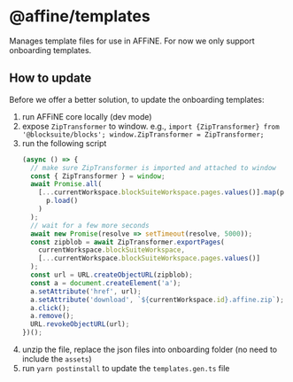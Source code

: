 # @affine/templates

Manages template files for use in AFFiNE. For now we only support onboarding templates.

## How to update

Before we offer a better solution, to update the onboarding templates:

1. run AFFiNE core locally (dev mode)
2. expose `ZipTransformer` to window. e.g., `import {ZipTransformer} from '@blocksuite/blocks'; window.ZipTransformer = ZipTransformer;`
3. run the following script
   ```js
   (async () => {
     // make sure ZipTransformer is imported and attached to window
     const { ZipTransformer } = window;
     await Promise.all(
       [...currentWorkspace.blockSuiteWorkspace.pages.values()].map(p =>
         p.load()
       )
     );
     // wait for a few more seconds
     await new Promise(resolve => setTimeout(resolve, 5000));
     const zipblob = await ZipTransformer.exportPages(
       currentWorkspace.blockSuiteWorkspace,
       [...currentWorkspace.blockSuiteWorkspace.pages.values()]
     );
     const url = URL.createObjectURL(zipblob);
     const a = document.createElement('a');
     a.setAttribute('href', url);
     a.setAttribute('download', `${currentWorkspace.id}.affine.zip`);
     a.click();
     a.remove();
     URL.revokeObjectURL(url);
   })();
   ```
4. unzip the file, replace the json files into onboarding folder (no need to include the `assets`)
5. run `yarn postinstall` to update the `templates.gen.ts` file
